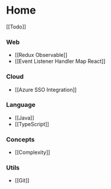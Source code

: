 # Home

[[Todo]]

### Web
- [[Redux Observable]]
- [[Event Listener Handler Map React]]

### Cloud
- [[Azure SSO Integration]]

### Language
- [[Java]]
- [[TypeScript]]

### Concepts
- [[Complexity]]

### Utils
- [[Git]]


